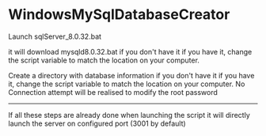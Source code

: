 # WindowsMySqlDatabaseCreator
Launch sqlServer_8.0.32.bat

it will download mysqld8.0.32.bat if you don't have it
if you have it, change the script variable to match the location on your computer.

Create a directory with database information if you don't have it
if you have it, change the script variable to match the location on your computer.
No Connection attempt will be realised to modify the root password

----

If all these steps are already done when launching the script it will directly launch the server on configured port (3001 by default)


